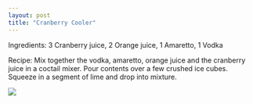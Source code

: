 ```yaml
---
layout: post
title: "Cranberry Cooler"
---
```


Ingredients: 3 Cranberry juice, 2 Orange juice, 1 Amaretto, 1 Vodka

Recipe: Mix together the vodka, amaretto, orange juice and the cranberry juice in a coctail mixer. Pour contents over a few crushed ice cubes. Squeeze in a segment of lime and drop into mixture.

<img src="http://www.completecocktails.com/img/d/l/PassionFruitPunch.png">
